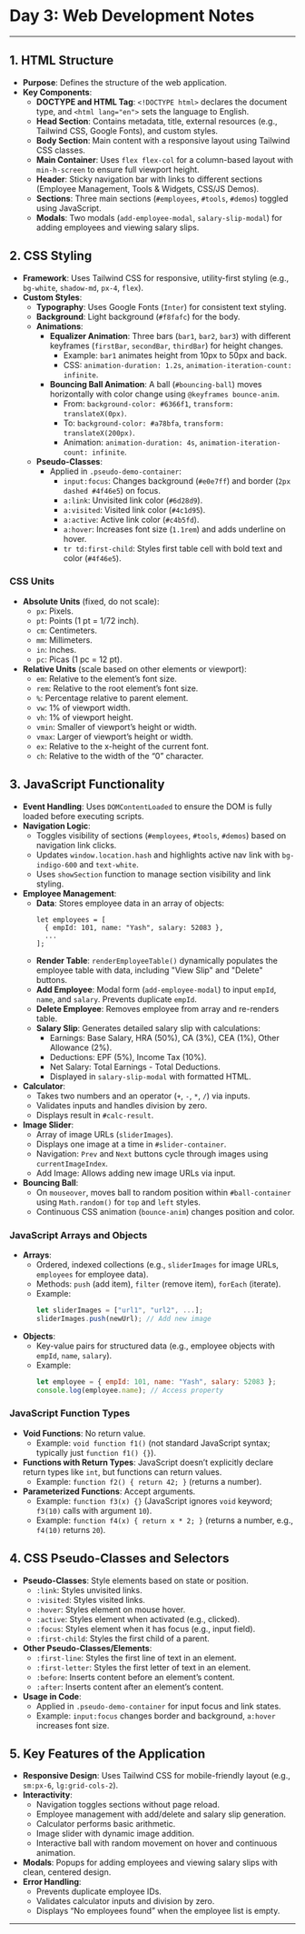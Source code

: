 

# Day 3: Web Development Notes
---
## 1. HTML Structure
- **Purpose**: Defines the structure of the web application.
- **Key Components**:
  - **DOCTYPE and HTML Tag**: `<!DOCTYPE html>` declares the document type, and `<html lang="en">` sets the language to English.
  - **Head Section**: Contains metadata, title, external resources (e.g., Tailwind CSS, Google Fonts), and custom styles.
  - **Body Section**: Main content with a responsive layout using Tailwind CSS classes.
  - **Main Container**: Uses `flex flex-col` for a column-based layout with `min-h-screen` to ensure full viewport height.
  - **Header**: Sticky navigation bar with links to different sections (Employee Management, Tools & Widgets, CSS/JS Demos).
  - **Sections**: Three main sections (`#employees`, `#tools`, `#demos`) toggled using JavaScript.
  - **Modals**: Two modals (`add-employee-modal`, `salary-slip-modal`) for adding employees and viewing salary slips.

## 2. CSS Styling
- **Framework**: Uses Tailwind CSS for responsive, utility-first styling (e.g., `bg-white`, `shadow-md`, `px-4`, `flex`).
- **Custom Styles**:
  - **Typography**: Uses Google Fonts (`Inter`) for consistent text styling.
  - **Background**: Light background (`#f8fafc`) for the body.
  - **Animations**:
    - **Equalizer Animation**: Three bars (`bar1`, `bar2`, `bar3`) with different keyframes (`firstBar`, `secondBar`, `thirdBar`) for height changes.
      - Example: `bar1` animates height from 10px to 50px and back.
      - CSS: `animation-duration: 1.2s`, `animation-iteration-count: infinite`.
    - **Bouncing Ball Animation**: A ball (`#bouncing-ball`) moves horizontally with color change using `@keyframes bounce-anim`.
      - From: `background-color: #6366f1`, `transform: translateX(0px)`.
      - To: `background-color: #a78bfa`, `transform: translateX(200px)`.
      - Animation: `animation-duration: 4s`, `animation-iteration-count: infinite`.
  - **Pseudo-Classes**:
    - Applied in `.pseudo-demo-container`:
      - `input:focus`: Changes background (`#e0e7ff`) and border (`2px dashed #4f46e5`) on focus.
      - `a:link`: Unvisited link color (`#6d28d9`).
      - `a:visited`: Visited link color (`#4c1d95`).
      - `a:active`: Active link color (`#c4b5fd`).
      - `a:hover`: Increases font size (`1.1rem`) and adds underline on hover.
      - `tr td:first-child`: Styles first table cell with bold text and color (`#4f46e5`).

### CSS Units
- **Absolute Units** (fixed, do not scale):
  - `px`: Pixels.
  - `pt`: Points (1 pt = 1/72 inch).
  - `cm`: Centimeters.
  - `mm`: Millimeters.
  - `in`: Inches.
  - `pc`: Picas (1 pc = 12 pt).
- **Relative Units** (scale based on other elements or viewport):
  - `em`: Relative to the element’s font size.
  - `rem`: Relative to the root element’s font size.
  - `%`: Percentage relative to parent element.
  - `vw`: 1% of viewport width.
  - `vh`: 1% of viewport height.
  - `vmin`: Smaller of viewport’s height or width.
  - `vmax`: Larger of viewport’s height or width.
  - `ex`: Relative to the x-height of the current font.
  - `ch`: Relative to the width of the “0” character.

## 3. JavaScript Functionality
- **Event Handling**: Uses `DOMContentLoaded` to ensure the DOM is fully loaded before executing scripts.
- **Navigation Logic**:
  - Toggles visibility of sections (`#employees`, `#tools`, `#demos`) based on navigation link clicks.
  - Updates `window.location.hash` and highlights active nav link with `bg-indigo-600` and `text-white`.
  - Uses `showSection` function to manage section visibility and link styling.
- **Employee Management**:
  - **Data**: Stores employee data in an array of objects:
    ```javascript:disable-run
    let employees = [
      { empId: 101, name: "Yash", salary: 52083 },
      ...
    ];
    ```
  - **Render Table**: `renderEmployeeTable()` dynamically populates the employee table with data, including "View Slip" and "Delete" buttons.
  - **Add Employee**: Modal form (`add-employee-modal`) to input `empId`, `name`, and `salary`. Prevents duplicate `empId`.
  - **Delete Employee**: Removes employee from array and re-renders table.
  - **Salary Slip**: Generates detailed salary slip with calculations:
    - Earnings: Base Salary, HRA (50%), CA (3%), CEA (1%), Other Allowance (2%).
    - Deductions: EPF (5%), Income Tax (10%).
    - Net Salary: Total Earnings - Total Deductions.
    - Displayed in `salary-slip-modal` with formatted HTML.
- **Calculator**:
  - Takes two numbers and an operator (`+`, `-`, `*`, `/`) via inputs.
  - Validates inputs and handles division by zero.
  - Displays result in `#calc-result`.
- **Image Slider**:
  - Array of image URLs (`sliderImages`).
  - Displays one image at a time in `#slider-container`.
  - Navigation: `Prev` and `Next` buttons cycle through images using `currentImageIndex`.
  - Add Image: Allows adding new image URLs via input.
- **Bouncing Ball**:
  - On `mouseover`, moves ball to random position within `#ball-container` using `Math.random()` for `top` and `left` styles.
  - Continuous CSS animation (`bounce-anim`) changes position and color.

### JavaScript Arrays and Objects
- **Arrays**:
  - Ordered, indexed collections (e.g., `sliderImages` for image URLs, `employees` for employee data).
  - Methods: `push` (add item), `filter` (remove item), `forEach` (iterate).
  - Example:
    ```javascript
    let sliderImages = ["url1", "url2", ...];
    sliderImages.push(newUrl); // Add new image
    ```
- **Objects**:
  - Key-value pairs for structured data (e.g., employee objects with `empId`, `name`, `salary`).
  - Example:
    ```javascript
    let employee = { empId: 101, name: "Yash", salary: 52083 };
    console.log(employee.name); // Access property
    ```

### JavaScript Function Types
- **Void Functions**: No return value.
  - Example: `void function f1()` (not standard JavaScript syntax; typically just `function f1() {}`).
- **Functions with Return Types**: JavaScript doesn’t explicitly declare return types like `int`, but functions can return values.
  - Example: `function f2() { return 42; }` (returns a number).
- **Parameterized Functions**: Accept arguments.
  - Example: `function f3(x) {}` (JavaScript ignores `void` keyword; `f3(10)` calls with argument `10`).
  - Example: `function f4(x) { return x * 2; }` (returns a number, e.g., `f4(10)` returns `20`).

## 4. CSS Pseudo-Classes and Selectors
- **Pseudo-Classes**: Style elements based on state or position.
  - `:link`: Styles unvisited links.
  - `:visited`: Styles visited links.
  - `:hover`: Styles element on mouse hover.
  - `:active`: Styles element when activated (e.g., clicked).
  - `:focus`: Styles element when it has focus (e.g., input field).
  - `:first-child`: Styles the first child of a parent.
- **Other Pseudo-Classes/Elements**:
  - `:first-line`: Styles the first line of text in an element.
  - `:first-letter`: Styles the first letter of text in an element.
  - `:before`: Inserts content before an element’s content.
  - `:after`: Inserts content after an element’s content.
- **Usage in Code**:
  - Applied in `.pseudo-demo-container` for input focus and link states.
  - Example: `input:focus` changes border and background, `a:hover` increases font size.

## 5. Key Features of the Application
- **Responsive Design**: Uses Tailwind CSS for mobile-friendly layout (e.g., `sm:px-6`, `lg:grid-cols-2`).
- **Interactivity**:
  - Navigation toggles sections without page reload.
  - Employee management with add/delete and salary slip generation.
  - Calculator performs basic arithmetic.
  - Image slider with dynamic image addition.
  - Interactive ball with random movement on hover and continuous animation.
- **Modals**: Popups for adding employees and viewing salary slips with clean, centered design.
- **Error Handling**:
  - Prevents duplicate employee IDs.
  - Validates calculator inputs and division by zero.
  - Displays “No employees found” when the employee list is empty.

---
